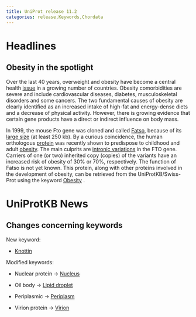 ```yaml
---
title: UniProt release 11.2
categories: release,Keywords,Chordata
---
```


# Headlines

## Obesity in the spotlight

Over the last 40 years, overweight and obesity have become a central health [issue](http://www.who.int/topics/obesity/en/) in a growing number of countries. Obesity comorbidities are severe and include cardiovascular diseases, diabetes, musculoskeletal disorders and some cancers. The two fundamental causes of obesity are clearly identified as an increased intake of high-fat and energy-dense diets and a decrease of physical activity. However, there is growing evidence that certain gene products have a direct or indirect influence on body mass.

In 1999, the mouse Fto gene was cloned and called [Fatso](http://www.uniprot.org/uniprot/Q8BGW1), because of its [large size](http://dx.doi.org/10.1007/s003359901144) (at least 250 kb). By a curious coincidence, the human orthologous [protein](http://www.uniprot.org/uniprot/Q9C0B1) was recently shown to predispose to childhood and adult [obesity](http://dx.doi.org/10.1126/science.1141634). The main culprits are [intronic variations](http://dx.doi.org/10.1038/ng2048) in the FTO gene. Carriers of one (or two) inherited copy (copies) of the variants have an increased risk of obesity of 30% or 70%, respectively. The function of Fatso is not yet known. This protein, along with other proteins involved in the development of obesity, can be retrieved from the UniProtKB/Swiss-Prot using the keyword [Obesity](http://www.uniprot.org/keywords/KW-0550) .

# UniProtKB News

## Changes concerning keywords

New keyword:

-   [Knottin](http://www.uniprot.org/keywords/KW-0960)

Modified keywords:

-   Nuclear protein -&gt; [Nucleus](http://www.uniprot.org/keywords/KW-0539)

-   Oil body -&gt; [Lipid droplet](http://www.uniprot.org/keywords/KW-0551)

-   Periplasmic -&gt; [Periplasm](http://www.uniprot.org/keywords/KW-0574)

-   Virion protein -&gt; [Virion](http://www.uniprot.org/keywords/KW-0946)
